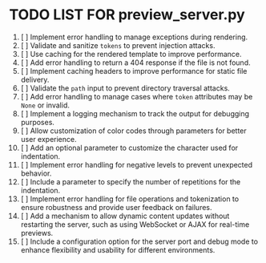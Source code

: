 # TODO LIST FOR preview_server.py

1. [ ] Implement error handling to manage exceptions during rendering.
2. [ ] Validate and sanitize `tokens` to prevent injection attacks.
3. [ ] Use caching for the rendered template to improve performance.
4. [ ] Add error handling to return a 404 response if the file is not found.
5. [ ] Implement caching headers to improve performance for static file delivery.
6. [ ] Validate the `path` input to prevent directory traversal attacks.
7. [ ] Add error handling to manage cases where `token` attributes may be `None` or invalid.
8. [ ] Implement a logging mechanism to track the output for debugging purposes.
9. [ ] Allow customization of color codes through parameters for better user experience.
10. [ ] Add an optional parameter to customize the character used for indentation.
11. [ ] Implement error handling for negative levels to prevent unexpected behavior.
12. [ ] Include a parameter to specify the number of repetitions for the indentation.
13. [ ] Implement error handling for file operations and tokenization to ensure robustness and provide user feedback on failures.
14. [ ] Add a mechanism to allow dynamic content updates without restarting the server, such as using WebSocket or AJAX for real-time previews.
15. [ ] Include a configuration option for the server port and debug mode to enhance flexibility and usability for different environments.
